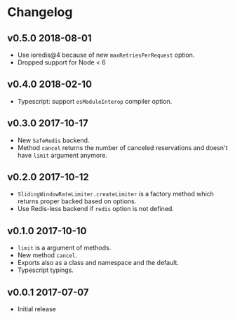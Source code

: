 # Changelog

## v0.5.0 2018-08-01

* Use ioredis@4 because of new `maxRetriesPerRequest` option.
* Dropped support for Node < 6

## v0.4.0 2018-02-10

* Typescript: support `esModuleInterop` compiler option.

## v0.3.0 2017-10-17

* New `SafeRedis` backend.
* Method `cancel` returns the number of canceled reservations and doesn't
  have `limit` argument anymore.

## v0.2.0 2017-10-12

* `SlidingWindowRateLimiter.createLimiter` is a factory method which returns
  proper backed based on options.
* Use Redis-less backend if `redis` option is not defined.

## v0.1.0 2017-10-10

* `limit` is a argument of methods.
* New method `cancel`.
* Exports also as a class and namespace and the default.
* Typescript typings.

## v0.0.1 2017-07-07

* Initial release
